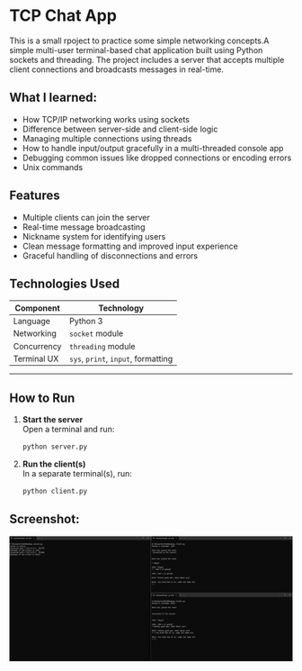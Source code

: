 # TCP Chat App

This is a small rpoject to practice some simple networking concepts.A simple multi-user terminal-based chat application built using Python sockets and threading. The project includes a server that accepts multiple client connections and broadcasts messages in real-time.

## What I learned:
- How TCP/IP networking works using sockets
- Difference between server-side and client-side logic
- Managing multiple connections using threads
- How to handle input/output gracefully in a multi-threaded console app
- Debugging common issues like dropped connections or encoding errors
- Unix commands

## Features

- Multiple clients can join the server
- Real-time message broadcasting
- Nickname system for identifying users
- Clean message formatting and improved input experience
- Graceful handling of disconnections and errors



## Technologies Used

| Component     | Technology                        |
|---------------|-----------------------------------|
| Language      | Python 3                          |
| Networking    | `socket` module                   |
| Concurrency   | `threading` module                |
| Terminal UX   | `sys`, `print`, `input`, formatting |

---


## How to Run

1. **Start the server**  
   Open a terminal and run:
   ```bash
   python server.py
   ```

1. **Run the client(s)**  
   In a separate terminal(s), run:
   ```bash
   python client.py
   ```

## Screenshot:
![alt text](<chat_room_screenshot.png>)
